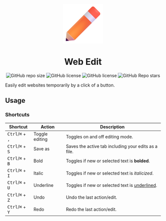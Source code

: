 <p align="center">
  <img alt="Web Edit Icon" src="assets/Icon%20Web%20Edit.png" />
  <h1 align="center">Web Edit</h1>
</p>

<div align="center">

  ![GitHub repo size](https://img.shields.io/github/repo-size/RyanLua/WebEdit?style=for-the-badge&color=f3633d) ![GitHub license](https://img.shields.io/github/license/RyanLua/WebEdit?style=for-the-badge&color=f3633d) ![GitHub license](https://img.shields.io/github/license/RyanLua/WebEdit?style=for-the-badge&color=f3633d) ![GitHub Repo stars](https://img.shields.io/github/stars/RyanLua/WebEdit?style=for-the-badge&color=f3633d)

</div>

Easily edit websites temporarily by a click of a button.

## Usage

### Shortcuts

| Shortcut | Action | Description |
| --- | --- | --- | 
| <kbd>Ctrl</kbd>/<kbd>⌘</kbd> + <kbd>,</kbd> | Toggle editing | Toggles on and off editing mode. |
| <kbd>Ctrl</kbd>/<kbd>⌘</kbd> + <kbd>S</kbd> | Save as | Saves the active tab including your edits as a file. |
| <kbd>Ctrl</kbd>/<kbd>⌘</kbd> + <kbd>B</kbd> | Bold | Toggles if new or selected text is **bolded**. |
| <kbd>Ctrl</kbd>/<kbd>⌘</kbd> + <kbd>I</kbd> | Italic | Toggles if new or selected text is *italicized*. |
| <kbd>Ctrl</kbd>/<kbd>⌘</kbd> + <kbd>U</kbd> | Underline | Toggles if new or selected text is <ins>underlined</ins>. |
| <kbd>Ctrl</kbd>/<kbd>⌘</kbd> + <kbd>Z</kbd> | Undo | Undo the last action/edit. |
| <kbd>Ctrl</kbd>/<kbd>⌘</kbd> + <kbd>Y</kbd> | Redo | Redo the last action/edit. |
